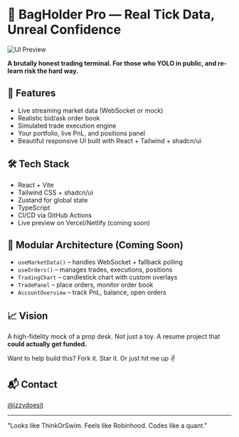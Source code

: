 # 💼 BagHolder Pro — Real Tick Data, Unreal Confidence

![UI Preview](https://raw.githubusercontent.com/izzydoesit/trading-terminal/main/public/preview.png)

**A brutally honest trading terminal. For those who YOLO in public, and re-learn risk the hard way.**

## 🚀 Features
- Live streaming market data (WebSocket or mock)
- Realistic bid/ask order book
- Simulated trade execution engine
- Your portfolio, live PnL, and positions panel
- Beautiful responsive UI built with React + Tailwind + shadcn/ui

## 🛠️ Tech Stack
- React + Vite
- Tailwind CSS + shadcn/ui
- Zustand for global state
- TypeScript
- CI/CD via GitHub Actions
- Live preview on Vercel/Netlify (coming soon)

## 🧩 Modular Architecture (Coming Soon)
- `useMarketData()` – handles WebSocket + fallback polling
- `useOrders()` – manages trades, executions, positions
- `TradingChart` – candlestick chart with custom overlays
- `TradePanel` – place orders, monitor order book
- `AccountOverview` – track PnL, balance, open orders

## 📈 Vision
A high-fidelity mock of a prop desk. Not just a toy. A resume project that **could actually get funded.**

Want to help build this? Fork it. Star it. Or just hit me up ✌️

## 📬 Contact
[@izzydoesit](https://linkedin.com/in/izzy-matos)

---

"Looks like ThinkOrSwim. Feels like Robinhood. Codes like a quant."
